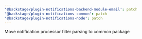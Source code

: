 ```yaml
---
'@backstage/plugin-notifications-backend-module-email': patch
'@backstage/plugin-notifications-common': patch
'@backstage/plugin-notifications-node': patch
---
```


Move notification processor filter parsing to common package
